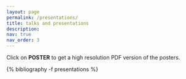 ```yaml
---
layout: page
permalink: /presentations/
title: talks and presentations
description: 
nav: true
nav_order: 3
---
```

Click on **POSTER** to get a high resolution PDF version of the posters. 

<!-- _pages/presentations.md -->
<div class="publications">

{% bibliography -f presentations %}

</div>

